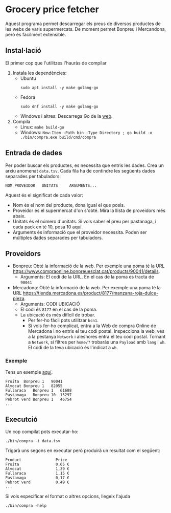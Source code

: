 # Grocery price fetcher

Aquest programa permet descarregar els preus de diversos productes de les webs de varis supermercats.
De moment permet Bonpreu i Mercandona, però és fàcilment extensible.

## Instal·lació
El primer cop que l'utilitzes l'hauràs de compilar

1. Instala les dependències:
   - Ubuntu
     ```
     sudo apt install -y make golang-go
     ```
   - Fedora
     ```
     sudo dnf install -y make golang-go
     ```
   - Windows i altres: Descarrega Go de la [web](https://go.dev/dl/).
2. Compila
   - Linux: `make build-go`
   - Windows: `New-Item -Path bin -Type Directory ; go build -o ./bin/compra.exe build/cmd/compra`

## Entrada de dades
Per poder buscar els productes, es necessita que entris les dades. Crea un arxiu anomenat `data.tsv`.
Cada fila ha de contindre les següents dades separades per tabuladors:
```
NOM	PROVEIDOR	UNITATS		ARGUMENTS...
```
Aquest és el significat de cada valor:
- Nom és el nom del producte, dona igual el que posis.
- Proveidor és el supermercat d'on s'obté. Mira la llista de proveidors més abaix.
- Unitats és el número d'unitats. Si vols saber el preu per pastanaga, i cada pack en té 10, posa 10 aquí.
- Arguments és informació que el proveidor necessita. Poden ser múltiples dades separades per tabuladors.

## Proveidors

- Bonpreu: Obté la informació de la web. Per exemple una poma té la URL https://www.compraonline.bonpreuesclat.cat/products/90041/details.
    - Arguments: El codi de la URL. En el cas de la poma es tracta de `90041`
- Mercadona: Obté la informació de la web. Per exemple una poma té la URL https://tienda.mercadona.es/product/8177/manzana-roja-dulce-pieza.
    - Arguments: CODI	UBICACIÓ
    - El codi és `8177` en el cas de la poma.
    - La ubicació és més difícil de trobar. 
       - Per fer-ho fàcil pots utilitzar `bcn1`.
       - Si vols fer-ho complicat, entra a la Web de compra Online de Mercadona i no entris el teu codi postal. Inspecciona la web, ves a la pestanya `Network` i aleshores entra el teu codi postal. Tornant a `Network`, si filtres per `home/?` trobaràs una `Payload` amb `lang` i `wh`. El codi de la teva ubicació és l'indicat a `wh`.

### Exemple
Tens un exemple [aquí](./end-to-end/example.tsv).
```tsv
Fruita	Bonpreu	1	90041
Alvocat	Bonpreu	1	82055
Fullaraca	Bonpreu	1	61688
Pastanaga	Bonpreu	10	15297
Pebrot verd	Bonpreu	1	46754
...
```

## Executció
Un cop compilat pots executar-ho:
```
./bin/compra -i data.tsv
```
Trigarà uns segons en executar però produirà un resultat com el següent:
```tsv
Product               Price
Fruita                0,65 €
Alvocat               1,39 €
Fullaraca             1,15 €
Pastanaga             0,17 €
Pebrot verd           0,49 €
...
```

Si vols especificar el format o altres opcions, llegeix l'ajuda
```
./bin/compra -help
```

